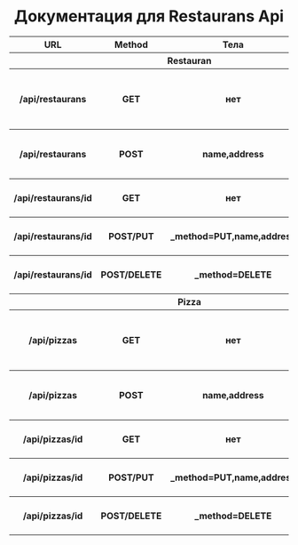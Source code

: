 
<div align="center" style="width:100%;">
    <h1>Документация для Restaurans Api</h1>
    <table class="table table-bordered table-striped">
        <thead>
            <tr>
                <th>URL</th>
                <th>Method</th>
                <th>Тела</th>
                <th>Описание</th>
            </tr>
        </thead>
        <tbody>
            <tr><th colspan="4"><b>Restauran</b></th></tr>
            <tr>
                <th>/api/restaurans</th>
                <th>GET</th>
                <th>нет</th>
                <th>Получаем всю информацию в таблице restaurans</th>
            </tr>
            <tr>
                <th>/api/restaurans</th>
                <th>POST</th>
                <th>name,address</th>
                <th>Добавляем информацию в таблицу restaurans</th>
            </tr>
            <tr>
                <th>/api/restaurans/id</th>
                <th>GET</th>
                <th>нет</th>
                <th>Получаем информацию по id</th>
            </tr>
            <tr>
                <th>/api/restaurans/id</th>
                <th>POST/PUT</th>
                <th>_method=PUT,name,address</th>
                <th>Обновить информацию по id</th>
            </tr>
            <tr>
                <th>/api/restaurans/id</th>
                <th>POST/DELETE</th>
                <th>_method=DELETE</th>
                <th>Удалить информацию по id</th>
            </tr>
            <tr><th colspan="4"><b>Pizza</b></th></tr>
            <tr>
                <th>/api/pizzas</th>
                <th>GET</th>
                <th>нет</th>
                <th>Получаем всю информацию в таблице pizzas</th>
            </tr>
            <tr>
                <th>/api/pizzas</th>
                <th>POST</th>
                <th>name,address</th>
                <th>Добавляем информацию в таблицу pizzas</th>
            </tr>
            <tr>
                <th>/api/pizzas/id</th>
                <th>GET</th>
                <th>нет</th>
                <th>Получаем информацию по id</th>
            </tr>
            <tr>
                <th>/api/pizzas/id</th>
                <th>POST/PUT</th>
                <th>_method=PUT,name,address</th>
                <th>Обновить информацию по id</th>
            </tr>
            <tr>
                <th>/api/pizzas/id</th>
                <th>POST/DELETE</th>
                <th>_method=DELETE</th>
                <th>Удалить информацию по id</th>
            </tr>
        </tbody>
    </table>
</div>